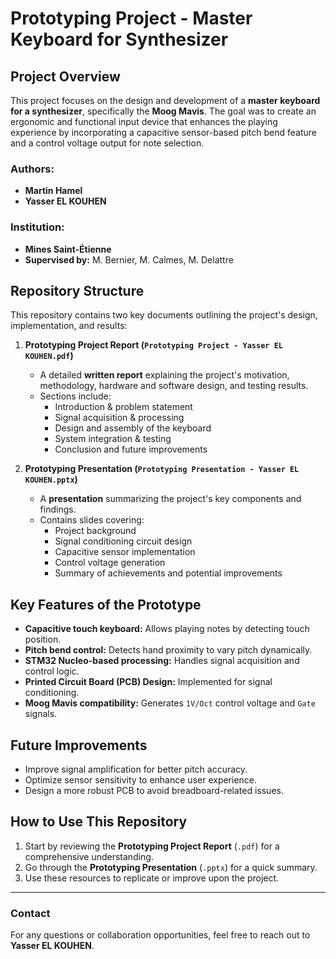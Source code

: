 # Prototyping Project - Master Keyboard for Synthesizer

## Project Overview
This project focuses on the design and development of a **master keyboard for a synthesizer**, specifically the **Moog Mavis**. The goal was to create an ergonomic and functional input device that enhances the playing experience by incorporating a capacitive sensor-based pitch bend feature and a control voltage output for note selection.

### Authors:
- **Martin Hamel**
- **Yasser EL KOUHEN**

### Institution:
- **Mines Saint-Étienne**
- **Supervised by:** M. Bernier, M. Calmes, M. Delattre

## Repository Structure
This repository contains two key documents outlining the project's design, implementation, and results:

1. **Prototyping Project Report (`Prototyping Project - Yasser EL KOUHEN.pdf`)**  
   - A detailed **written report** explaining the project's motivation, methodology, hardware and software design, and testing results.
   - Sections include:
     - Introduction & problem statement
     - Signal acquisition & processing
     - Design and assembly of the keyboard
     - System integration & testing
     - Conclusion and future improvements
   
2. **Prototyping Presentation (`Prototyping Presentation - Yasser EL KOUHEN.pptx`)**  
   - A **presentation** summarizing the project's key components and findings.
   - Contains slides covering:
     - Project background
     - Signal conditioning circuit design
     - Capacitive sensor implementation
     - Control voltage generation
     - Summary of achievements and potential improvements

## Key Features of the Prototype
- **Capacitive touch keyboard:** Allows playing notes by detecting touch position.
- **Pitch bend control:** Detects hand proximity to vary pitch dynamically.
- **STM32 Nucleo-based processing:** Handles signal acquisition and control logic.
- **Printed Circuit Board (PCB) Design:** Implemented for signal conditioning.
- **Moog Mavis compatibility:** Generates `1V/Oct` control voltage and `Gate` signals.

## Future Improvements
- Improve signal amplification for better pitch accuracy.
- Optimize sensor sensitivity to enhance user experience.
- Design a more robust PCB to avoid breadboard-related issues.

## How to Use This Repository
1. Start by reviewing the **Prototyping Project Report** (`.pdf`) for a comprehensive understanding.
2. Go through the **Prototyping Presentation** (`.pptx`) for a quick summary.
3. Use these resources to replicate or improve upon the project.

---
### Contact
For any questions or collaboration opportunities, feel free to reach out to **Yasser EL KOUHEN**.

